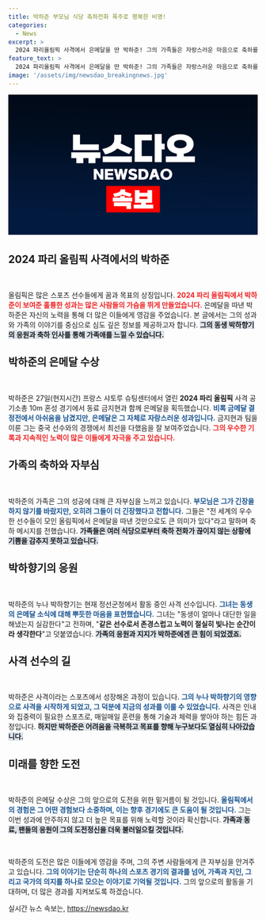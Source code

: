 ```yaml
---
title: 박하준 부모님 식당 축하전화 폭주로 행복한 비명!
categories:
  - News
excerpt: >
  2024 파리올림픽 사격에서 은메달을 딴 박하준! 그의 가족들은 자랑스러운 마음으로 축하를 보내며, 식당에 전화도 쇄도하고 있다. 동생의 성과에 여러 겹의 감동이 느껴지는 상황!
feature_text: >
  2024 파리올림픽 사격에서 은메달을 딴 박하준! 그의 가족들은 자랑스러운 마음으로 축하를 보내며, 식당에 전화도 쇄도하고 있다. 동생의 성과에 여러 겹의 감동이 느껴지는 상황!
image: '/assets/img/newsdao_breakingnews.jpg'
---
```


<p><img src="/assets/img/newsdao_breakingnews.jpg" alt="ranknews 속보" /></p>

<h2 data-ke-size="size26">2024 파리 올림픽 사격에서의 박하준</h2>

<p data-ke-size="size16">&nbsp;</p>

<p>올림픽은 많은 스포츠 선수들에게 꿈과 목표의 상징입니다. <b><span style="color: #ee2323;">2024 파리 올림픽에서 박하준이 보여준 훌륭한 성과는 많은 사람들의 가슴을 뛰게 만들었습니다.</span></b> 은메달을 따낸 박하준은 자신의 노력을 통해 더 많은 이들에게 영감을 주었습니다. 본 글에서는 그의 성과와 가족의 이야기를 중심으로 심도 깊은 정보를 제공하고자 합니다. <b><span style="background-color: #21538527;">그의 동생 박하향기의 응원과 축하 인사를 통해 가족애를 느낄 수 있습니다.</span></b> </p>

<h2 data-ke-size="size26">박하준의 은메달 수상</h2>

<p data-ke-size="size16">&nbsp;</p>

<p>박하준은 27일(현지시간) 프랑스 샤토루 슈팅센터에서 열린 <b>2024 파리 올림픽</b> 사격 공기소총 10m 혼성 경기에서 동료 금지현과 함께 은메달을 획득했습니다. <b><span style="color: #1a5490;">비록 금메달 결정전에서 아쉬움을 남겼지만, 은메달은 그 자체로 자랑스러운 성과입니다.</span></b> 금지현과 팀을 이룬 그는 중국 선수와의 경쟁에서 최선을 다했음을 잘 보여주었습니다. <b><span style="color: #ee2323;">그의 우수한 기록과 지속적인 노력이 많은 이들에게 자극을 주고 있습니다.</span></b> </p>

<h2 data-ke-size="size26">가족의 축하와 자부심</h2>

<p data-ke-size="size16">&nbsp;</p>

<p>박하준의 가족은 그의 성공에 대해 큰 자부심을 느끼고 있습니다. <b><span style="color: #1a5490;">부모님은 그가 긴장을 하지 않기를 바랐지만, 오히려 그들이 더 긴장했다고 전합니다.</span></b> 그들은 "전 세계의 우수한 선수들이 모인 올림픽에서 은메달을 따낸 것만으로도 큰 의미가 있다"라고 말하며 축하 메시지를 전했습니다. <b><span style="background-color: #21538527;">가족들은 여러 식당으로부터 축하 전화가 끊이지 않는 상황에 기쁨을 감추지 못하고 있습니다.</span></b> </p>

<h2 data-ke-size="size26">박하향기의 응원</h2>

<p data-ke-size="size16">&nbsp;</p>

<p>박하준의 누나 박하향기는 현재 정선군청에서 활동 중인 사격 선수입니다. <b><span style="color: #1a5490;">그녀는 동생의 은메달 소식에 대해 뿌듯한 마음을 표현했습니다.</span></b> 그녀는 "동생이 얼마나 대단한 일을 해냈는지 실감한다"고 전하며, "<b>같은 선수로서 존경스럽고 노력이 절실히 빛나는 순간이라 생각한다</b>"고 덧붙였습니다. <b><span style="background-color: #21538527;">가족의 응원과 지지가 박하준에겐 큰 힘이 되었겠죠.</span></b> </p>

<h2 data-ke-size="size26">사격 선수의 길</h2>

<p data-ke-size="size16">&nbsp;</p>

<p>박하준은 사격이라는 스포츠에서 성장해온 과정이 있습니다. <b><span style="color: #1a5490;">그의 누나 박하향기의 영향으로 사격을 시작하게 되었고, 그 덕분에 지금의 성과를 이룰 수 있었습니다.</span></b> 사격은 인내와 집중력이 필요한 스포츠로, 매일매일 훈련을 통해 기술과 체력을 쌓아야 하는 힘든 과정입니다. <b><span style="background-color: #21538527;">하지만 박하준은 어려움을 극복하고 목표를 향해 누구보다도 열심히 나아갔습니다.</span></b> </p>

<h2 data-ke-size="size26">미래를 향한 도전</h2>

<p data-ke-size="size16">&nbsp;</p>

<p>박하준의 은메달 수상은 그의 앞으로의 도전을 위한 밑거름이 될 것입니다. <b><span style="color: #1a5490;">올림픽에서의 경험은 그 어떤 경험보다 소중하며, 이는 향후 경기에도 큰 도움이 될 것입니다.</span></b> 그는 이번 성과에 안주하지 않고 더 높은 목표를 위해 노력할 것이라 확신합니다. <b><span style="background-color: #21538527;">가족과 동료, 팬들의 응원이 그의 도전정신을 더욱 불러일으킬 것입니다.</span></b></p>

<p data-ke-size="size16">&nbsp;</p>

<p>박하준의 도전은 많은 이들에게 영감을 주며, 그의 주변 사람들에게 큰 자부심을 안겨주고 있습니다. <b><span style="color: #1a5490;">그의 이야기는 단순히 하나의 스포츠 경기의 결과를 넘어, 가족과 지인, 그리고 국가의 의지를 하나로 모으는 이야기로 기억될 것입니다.</span></b> 그의 앞으로의 활동을 기대하며, 더 많은 경과를 지켜보도록 하겠습니다.</p>
실시간 뉴스 속보는, <a href="https://newsdao.kr" rel="dofollow">https://newsdao.kr</a>



